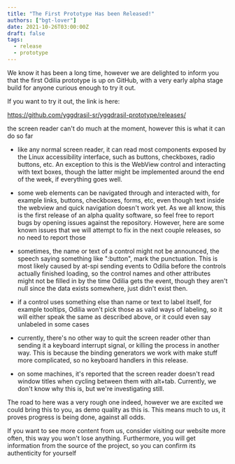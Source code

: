 ```yaml
---
title: "The First Prototype Has been Released!"
authors: ["bgt-lover"]
date: 2021-10-26T03:00:00Z
draft: false
tags:
  - release
  - prototype
---
```


We know it has been a long time, however we are delighted to inform you that the first Odilia prototype is up on GitHub,
with a very early alpha stage build for anyone curious enough to try it out.  

If you want to try it out, the link is here:

<https://github.com/yggdrasil-sr/yggdrasil-prototype/releases/>

the screen reader can't do much at the moment, however this is what it can do so far

* like any normal screen reader, it can read most components exposed by the Linux accessibility interface, such as
  buttons, checkboxes, radio buttons, etc.  An exception to this is the WebView control and interacting with text boxes,
  though the latter might be implemented around the end of the week, if everything goes well.

* some web elements can be navigated through and interacted with, for example links, buttons, checkboxes, forms, etc,
  even though text inside the webview and quick navigation doesn't work yet. As we all know, this is the first release
  of an alpha quality software, so feel free to report bugs by opening issues against the repository. However, here are
  some known issues that we will attempt to fix in the next couple releases, so no need to report those

* sometimes, the name or text of a control might not be announced, the speech saying something like ":button", mark the
  punctuation.  This is most likely caused by at-spi sending events to Odilia before the controls actually finished
  loading, so the control names and other attributes might not be filled in by the time Odilia gets the event, though
  they aren't null since the data exists somewhere, just didn't exist then.

* if a control uses something else than name or text to label itself, for example tooltips, Odilia won't pick those as
  valid ways of labeling, so it will either speak the same as described above, or it could even say unlabeled in some
  cases

* currently, there's no other way to quit the screen reader other than sending it a keyboard interrupt signal, or
  killing the process in another way. This is because the binding generators we work with make stuff more complicated,
  so no keyboard handlers in this release.

* on some machines, it's reported that the screen reader doesn't read window titles when cycling between them with
  alt+tab. Currently, we don't know why this is, but we're investigating still.

The road to here was a very rough one indeed, however we are excited we could bring this to you, as demo quality as this
is. This means much to us, it proves progress is being done, against all odds.  

If you want to see more content from us, consider visiting our website more often, this way you won't lose anything.
Furthermore, you will get information from the source of the project, so you can confirm its authenticity for yourself
